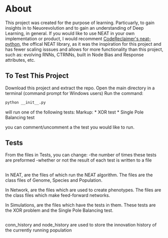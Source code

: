 # About
This project was created for the purpose of learning. Particuarly, to gain insights in to Neuorevolution and to gain an understanding of Deep Learning, in general. If you would like to use NEAT in your own implementation or product, I would recomment [CodeReclaimer's neat-python](https://github.com/CodeReclaimers/neat-python), the offical NEAT library, as it was the inspiration for this project and has fewer scaling isssues and allows for more functionality than this project, such as: evolving RNNs, CTRNNs, built in Node Bias and Response attributes, etc.

## To Test This Project
Download this project and extract the repo.
Open the main directory in a terminal (command prompt for Windows users)
Run the command:
```bash
python __init__.py
```

will run one of the following tests: 
Markup: * XOR test
        * Single Pole Balancing test

you can comment/uncomment a the test you would like to run.

## Tests
From the files in Tests, you can change:
-the number of times these tests are preformed
-whether or not the result of each test is written to a file

##
In NEAT, are the files of which run the NEAT algorithm. The files are the class files of Genome, Species and Population.

In Network, are the files which are used to create phenotypes. The files are the class files which make feed-forward networks.

In Simulations, are the files which have the tests in them. These tests are the XOR problem and the Single Pole Balancing test.

##
conn_history and node_history are used to store the innovation history of the currently running population
